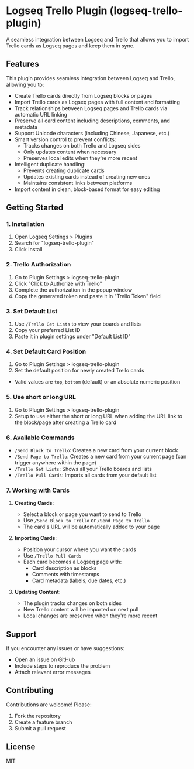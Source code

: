 # Logseq Trello Plugin (logseq-trello-plugin)

A seamless integration between Logseq and Trello that allows you to import Trello cards as Logseq pages and keep them in sync.

## Features

This plugin provides seamless integration between Logseq and Trello, allowing you to:

- Create Trello cards directly from Logseq blocks or pages
- Import Trello cards as Logseq pages with full content and formatting
- Track relationships between Logseq pages and Trello cards via automatic URL linking
- Preserve all card content including descriptions, comments, and metadata
- Support Unicode characters (including Chinese, Japanese, etc.)
- Smart version control to prevent conflicts:
  * Tracks changes on both Trello and Logseq sides
  * Only updates content when necessary
  * Preserves local edits when they're more recent
- Intelligent duplicate handling:
  * Prevents creating duplicate cards
  * Updates existing cards instead of creating new ones
  * Maintains consistent links between platforms
- Import content in clean, block-based format for easy editing

## Getting Started

### 1. Installation
1. Open Logseq Settings > Plugins
2. Search for "logseq-trello-plugin"
3. Click Install

### 2. Trello Authorization
1. Go to Plugin Settings > logseq-trello-plugin
2. Click "Click to Authorize with Trello"
3. Complete the authorization in the popup window
4. Copy the generated token and paste it in "Trello Token" field

### 3. Set Default List
1. Use `/Trello Get Lists` to view your boards and lists
2. Copy your preferred List ID
3. Paste it in plugin settings under "Default List ID"

### 4. Set Default Card Position
1. Go to Plugin Settings > logseq-trello-plugin
2. Set the default position for newly created Trello cards
  - Valid values are `top`, `bottom` (default) or an absolute numeric position

### 5. Use short or long URL
1. Go to Plugin Settings > logseq-trello-plugin
2. Setup to use either the short or long URL when adding the URL link to the block/page after creating a Trello card

### 6. Available Commands
- `/Send Block to Trello`: Creates a new card from your current block
- `/Send Page to Trello`: Creates a new card from your current page (can trigger anywhere within the page)
- `/Trello Get Lists`: Shows all your Trello boards and lists
- `/Trello Pull Cards`: Imports all cards from your default list

### 7. Working with Cards
1. **Creating Cards**:
   - Select a block or page you want to send to Trello
   - Use `/Send Block to Trello` or `/Send Page to Trello`
   - The card's URL will be automatically added to your page

2. **Importing Cards**:
   - Position your cursor where you want the cards
   - Use `/Trello Pull Cards`
   - Each card becomes a Logseq page with:
     * Card description as blocks
     * Comments with timestamps
     * Card metadata (labels, due dates, etc.)

3. **Updating Content**:
   - The plugin tracks changes on both sides
   - New Trello content will be imported on next pull
   - Local changes are preserved when they're more recent

## Support

If you encounter any issues or have suggestions:
- Open an issue on GitHub
- Include steps to reproduce the problem
- Attach relevant error messages

## Contributing

Contributions are welcome! Please:
1. Fork the repository
2. Create a feature branch
3. Submit a pull request

## License

MIT
